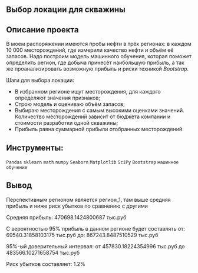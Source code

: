 ## Выбор локации для скважины

## Описание проекта
В моем распоряжении имеются пробы нефти в трёх регионах: в каждом 10 000 месторождений, где измерили качество нефти и объём её запасов. Надо построим модель машинного обучения, которая поможет определить регион, где добыча принесёт наибольшую прибыль, а так же проанализировать возможную прибыль и риски техникой *Bootstrap.*

Шаги для выбора локации:

- В избранном регионе ищут месторождения, для каждого определяют значения признаков;
- Строю модель и оцениваю объём запасов;
- Выбираю месторождения с самым высокими оценками значений. Количество месторождений зависит от бюджета компании и стоимости разработки одной скважины;
- Прибыль равна суммарной прибыли отобранных месторождений.

## Инструменты:
`Pandas`
`sklearn`
`math`
`numpy`
`Seaborn`
`Matplotlib`
`SciPy`
`Bootstrap`
`машинное обучение`

## Вывод

Перспективным регионом является регион_1, там выше средняя прибыль и ниже риск убытков по сравнению с другими

Средняя прибыль: 470698.1424800687 тыс.руб

С вероятностью 95% прибыль в данном регионе будет составлять от: 69540.31858103175 тыс.руб до: 867243.8487510529 тыс.руб

95%-ый доверительный интервал: от 457830.18224354996 тыс.руб до 483566.10271658754 тыс.руб

Риск убытков составляет: 1.2%
